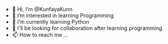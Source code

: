 - 👋 Hi, I’m @KunfayaKunn
- 👀 I’m interested in learning Programming
- 🌱 I’m currently learning Python
- 💞️ I'll be looking for collaboration after learning programming
- 📫 How to reach me ...

<!---
KunfayaKunn/KunfayaKunn is a ✨ special ✨ repository because its `README.md` (this file) appears on your GitHub profile.
You can click the Preview link to take a look at your changes.
--->
